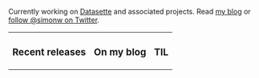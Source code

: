 Currently working on [Datasette](https://datasette.readthedocs.io/) and associated projects. Read [my blog](https://simonwillison.net/) or [follow @simonw on Twitter](https://twitter.com/simonw).

<table><tr><td valign="top">

### Recent releases
<!-- recent_releases starts -->

<!-- recent_releases ends -->
</td><td valign="top">

### On my blog
<!-- blog starts -->
<!-- blog ends -->
</td><td valign="top">

### TIL
<!-- tils starts -->

<!-- tils ends -->
</td></tr></table>
